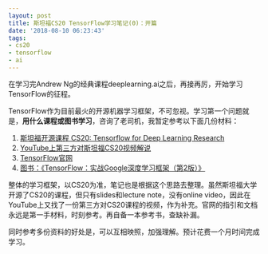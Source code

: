 ```yaml
---
layout: post
title: 斯坦福CS20 TensorFlow学习笔记(0)：开篇
date: '2018-08-10 06:23:43'
tags:
- cs20
- tensorflow
- ai
---
```


在学习完Andrew Ng的经典课程deeplearning.ai之后，再接再厉，开始学习TensorFlow的征程。

TensorFlow作为目前最火的开源机器学习框架，不可忽视。学习第一个问题就是，**用什么课程或图书学习**，咨询了老司机，我暂定参考以下面几份材料：

1. [斯坦福开源课程 CS20: Tensorflow for Deep Learning Research](http://web.stanford.edu/class/cs20si/)
2. [YouTube上第三方对斯坦福CS20视频解说](https://www.youtube.com/watch?v=g-EvyKpZjmQ)
3. [TensorFlow官网](https://www.tensorflow.org/)
4. [图书：《TensorFlow：实战Google深度学习框架（第2版）》](https://book.douban.com/subject/30137062/)

整体的学习框架，以CS20为准，笔记也是根据这个思路去整理。虽然斯坦福大学开源了CS20的课程，但只有slides和lecture note，没有online video，因此在YouTube上又找了一份第三方对CS20课程的视频，作为补充。官网的指引和文档永远是第一手材料，时刻参考。再自备一本参考书，查缺补漏。

同时参考多份资料的好处是，可以互相映照，加强理解。预计花费一个月时间完成学习。